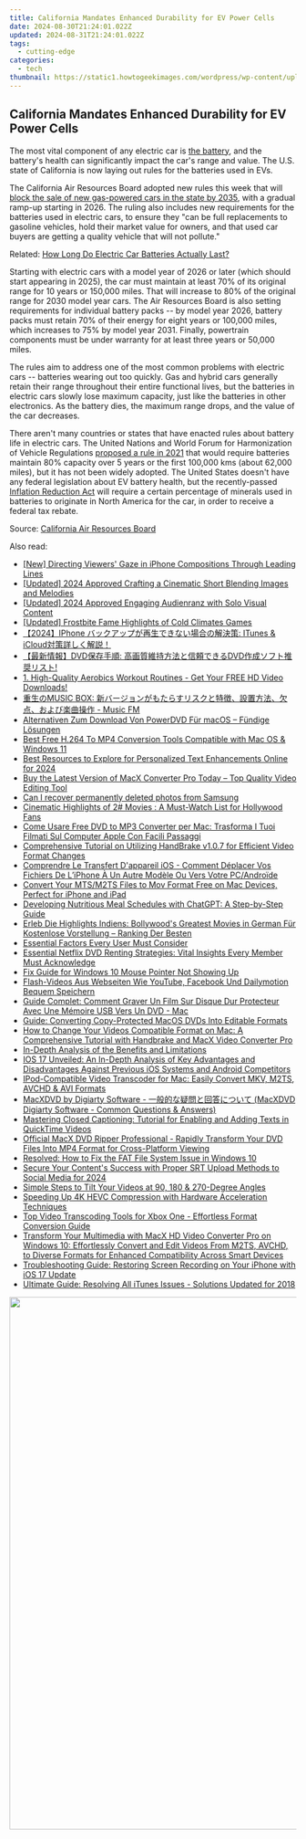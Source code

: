```yaml
---
title: California Mandates Enhanced Durability for EV Power Cells
date: 2024-08-30T21:24:01.022Z
updated: 2024-08-31T21:24:01.022Z
tags:
  - cutting-edge
categories:
  - tech
thumbnail: https://static1.howtogeekimages.com/wordpress/wp-content/uploads/2022/05/Ford-F-150-Lightning-featured-image.jpg
---
```


## California Mandates Enhanced Durability for EV Power Cells

The most vital component of any electric car is [the battery](https://win-howtos.techidaily.com/bluetooth-connection-issues-how-to-restore-your-mouses-functionality-on-windows-pcs/), and the battery's health can significantly impact the car's range and value. The U.S. state of California is now laying out rules for the batteries used in EVs.

 The California Air Resources Board adopted new rules this week that will [block the sale of new gas-powered cars in the state by 2035](https://article-posts.techidaily.com/new-2024-approved-reddits-golden-threads-a-commendable-collection-top-10/), with a gradual ramp-up starting in 2026\. The ruling also includes new requirements for the batteries used in electric cars, to ensure they "can be full replacements to gasoline vehicles, hold their market value for owners, and that used car buyers are getting a quality vehicle that will not pollute."

Related: [How Long Do Electric Car Batteries Actually Last?](https://win-howtos.techidaily.com/bluetooth-connection-issues-how-to-restore-your-mouses-functionality-on-windows-pcs/) 

 Starting with electric cars with a model year of 2026 or later (which should start appearing in 2025), the car must maintain at least 70% of its original range for 10 years or 150,000 miles. That will increase to 80% of the original range for 2030 model year cars. The Air Resources Board is also setting requirements for individual battery packs -- by model year 2026, battery packs must retain 70% of their energy for eight years or 100,000 miles, which increases to 75% by model year 2031\. Finally, powertrain components must be under warranty for at least three years or 50,000 miles.

 The rules aim to address one of the most common problems with electric cars -- batteries wearing out too quickly. Gas and hybrid cars generally retain their range throughout their entire functional lives, but the batteries in electric cars slowly lose maximum capacity, just like the batteries in other electronics. As the battery dies, the maximum range drops, and the value of the car decreases.

 There aren't many countries or states that have enacted rules about battery life in electric cars. The United Nations and World Forum for Harmonization of Vehicle Regulations [proposed a rule in 2021](https://unece.org/circular-economy/press/major-auto-markets-join-forces-draft-un-legislation-electric-vehicle-battery) that would require batteries maintain 80% capacity over 5 years or the first 100,000 kms (about 62,000 miles), but it has not been widely adopted. The United States doesn't have any federal legislation about EV battery health, but the recently-passed [Inflation Reduction Act](https://www.npr.org/2022/08/22/1118052620/tax-credit-electric-cars-vehicles-tesla-gm-inflation-reduction-act-climate) will require a certain percentage of minerals used in batteries to originate in North America for the car, in order to receive a federal tax rebate.

 Source: [California Air Resources Board](https://ww2.arb.ca.gov/news/california-moves-accelerate-100-new-zero-emission-vehicle-sales-2035)

<ins class="adsbygoogle"
     style="display:block"
     data-ad-format="autorelaxed"
     data-ad-client="ca-pub-7571918770474297"
     data-ad-slot="1223367746"></ins>



<ins class="adsbygoogle"
     style="display:block"
     data-ad-client="ca-pub-7571918770474297"
     data-ad-slot="8358498916"
     data-ad-format="auto"
     data-full-width-responsive="true"></ins>

<span class="atpl-alsoreadstyle">Also read:</span>
<div><ul>
<li><a href="https://fox-cloud.techidaily.com/new-directing-viewers-gaze-in-iphone-compositions-through-leading-lines/"><u>[New] Directing Viewers' Gaze in iPhone Compositions Through Leading Lines</u></a></li>
<li><a href="https://article-helps.techidaily.com/updated-2024-approved-crafting-a-cinematic-short-blending-images-and-melodies/"><u>[Updated] 2024 Approved  Crafting a Cinematic Short  Blending Images and Melodies</u></a></li>
<li><a href="https://facebook-video-footage.techidaily.com/updated-2024-approved-engaging-audienranz-with-solo-visual-content/"><u>[Updated] 2024 Approved  Engaging Audienranz with Solo Visual Content</u></a></li>
<li><a href="https://some-techniques.techidaily.com/updated-frostbite-fame-highlights-of-cold-climates-games/"><u>[Updated] Frostbite Fame  Highlights of Cold Climates Games</u></a></li>
<li><a href="https://some-approaches.techidaily.com/2024iphone-itunes-and-icloud/"><u>【2024】IPhone バックアップが再生できない場合の解決策: ITunes & iCloud対策詳しく解説！</u></a></li>
<li><a href="https://some-approaches.techidaily.com/dvd-dvd/"><u>【最新情報】DVD保存手順: 高画質維持方法と信頼できるDVD作成ソフト推奨リスト!</u></a></li>
<li><a href="https://some-approaches.techidaily.com/1-high-quality-aerobics-workout-routines-get-your-free-hd-video-downloads/"><u>1. High-Quality Aerobics Workout Routines - Get Your FREE HD Video Downloads!</u></a></li>
<li><a href="https://some-approaches.techidaily.com/music-box-music-fm/"><u>重生のMUSIC BOX: 新バージョンがもたらすリスクと特徴、設置方法、欠点、および楽曲操作 - Music FM</u></a></li>
<li><a href="https://some-approaches.techidaily.com/alternativen-zum-download-von-powerdvd-fur-macos-fundige-losungen/"><u>Alternativen Zum Download Von PowerDVD Für macOS – Fündige Lösungen</u></a></li>
<li><a href="https://some-approaches.techidaily.com/best-free-h264-to-mp4-conversion-tools-compatible-with-mac-os-and-windows-11/"><u>Best Free H.264 To MP4 Conversion Tools Compatible with Mac OS & Windows 11</u></a></li>
<li><a href="https://extra-resources.techidaily.com/best-resources-to-explore-for-personalized-text-enhancements-online-for-2024/"><u>Best Resources to Explore for Personalized Text Enhancements Online for 2024</u></a></li>
<li><a href="https://some-approaches.techidaily.com/buy-the-latest-version-of-macx-converter-pro-today-top-quality-video-editing-tool/"><u>Buy the Latest Version of MacX Converter Pro Today – Top Quality Video Editing Tool</u></a></li>
<li><a href="https://phone-solutions.techidaily.com/can-i-recover-permanently-deleted-photos-from-samsung-by-stellar-photo-recovery-android-mobile-photo-recover/"><u>Can I recover permanently deleted photos from Samsung</u></a></li>
<li><a href="https://some-approaches.techidaily.com/cinematic-highlights-of-2-movies-a-must-watch-list-for-hollywood-fans/"><u>Cinematic Highlights of 2# Movies : A Must-Watch List for Hollywood Fans</u></a></li>
<li><a href="https://some-approaches.techidaily.com/come-usare-free-dvd-to-mp3-converter-per-mac-trasforma-i-tuoi-filmati-sul-computer-apple-con-facili-passaggi/"><u>Come Usare Free DVD to MP3 Converter per Mac: Trasforma I Tuoi Filmati Sul Computer Apple Con Facili Passaggi</u></a></li>
<li><a href="https://some-approaches.techidaily.com/comprehensive-tutorial-on-utilizing-handbrake-v107-for-efficient-video-format-changes/"><u>Comprehensive Tutorial on Utilizing HandBrake v1.0.7 for Efficient Video Format Changes</u></a></li>
<li><a href="https://some-approaches.techidaily.com/comprendre-le-transfert-dappareil-ios-comment-deplacer-vos-fichiers-de-liphone-a-un-autre-modele-ou-vers-votre-pcandroide/"><u>Comprendre Le Transfert D'appareil iOS - Comment Déplacer Vos Fichiers De L’iPhone À Un Autre Modèle Ou Vers Votre PC/Androïde</u></a></li>
<li><a href="https://some-approaches.techidaily.com/convert-your-mtsm2ts-files-to-mov-format-free-on-mac-devices-perfect-for-iphone-and-ipad/"><u>Convert Your MTS/M2TS Files to Mov Format Free on Mac Devices, Perfect for iPhone and iPad</u></a></li>
<li><a href="https://tech-revival.techidaily.com/developing-nutritious-meal-schedules-with-chatgpt-a-step-by-step-guide/"><u>Developing Nutritious Meal Schedules with ChatGPT: A Step-by-Step Guide</u></a></li>
<li><a href="https://some-approaches.techidaily.com/erleb-die-highlights-indiens-bollywoods-greatest-movies-in-german-fur-kostenlose-vorstellung-ranking-der-besten/"><u>Erleb Die Highlights Indiens: Bollywood's Greatest Movies in German Für Kostenlose Vorstellung – Ranking Der Besten</u></a></li>
<li><a href="https://some-approaches.techidaily.com/essential-factors-every-user-must-consider/"><u>Essential Factors Every User Must Consider</u></a></li>
<li><a href="https://some-approaches.techidaily.com/essential-netflix-dvd-renting-strategies-vital-insights-every-member-must-acknowledge/"><u>Essential Netflix DVD Renting Strategies: Vital Insights Every Member Must Acknowledge</u></a></li>
<li><a href="https://common-error.techidaily.com/fix-guide-for-windows-10-mouse-pointer-not-showing-up/"><u>Fix Guide for Windows 10 Mouse Pointer Not Showing Up</u></a></li>
<li><a href="https://some-approaches.techidaily.com/flash-videos-aus-webseiten-wie-youtube-facebook-und-dailymotion-bequem-speichern/"><u>Flash-Videos Aus Webseiten Wie YouTube, Facebook Und Dailymotion Bequem Speichern</u></a></li>
<li><a href="https://some-approaches.techidaily.com/guide-complet-comment-graver-un-film-sur-disque-dur-protecteur-avec-une-memoire-usb-vers-un-dvd-mac/"><u>Guide Complet: Comment Graver Un Film Sur Disque Dur Protecteur Avec Une Mémoire USB Vers Un DVD - Mac</u></a></li>
<li><a href="https://some-approaches.techidaily.com/guide-converting-copy-protected-macos-dvds-into-editable-formats/"><u>Guide: Converting Copy-Protected MacOS DVDs Into Editable Formats</u></a></li>
<li><a href="https://some-approaches.techidaily.com/how-to-change-your-videos-compatible-format-on-mac-a-comprehensive-tutorial-with-handbrake-and-macx-video-converter-pro/"><u>How to Change Your Videos Compatible Format on Mac: A Comprehensive Tutorial with Handbrake and MacX Video Converter Pro</u></a></li>
<li><a href="https://some-approaches.techidaily.com/in-depth-analysis-of-the-benefits-and-limitations/"><u>In-Depth Analysis of the Benefits and Limitations</u></a></li>
<li><a href="https://some-approaches.techidaily.com/ios-17-unveiled-an-in-depth-analysis-of-key-advantages-and-disadvantages-against-previous-ios-systems-and-android-competitors/"><u>IOS 17 Unveiled: An In-Depth Analysis of Key Advantages and Disadvantages Against Previous iOS Systems and Android Competitors</u></a></li>
<li><a href="https://some-approaches.techidaily.com/ipod-compatible-video-transcoder-for-mac-easily-convert-mkv-m2ts-avchd-and-avi-formats/"><u>IPod-Compatible Video Transcoder for Mac: Easily Convert MKV, M2TS, AVCHD & AVI Formats</u></a></li>
<li><a href="https://some-approaches.techidaily.com/macxdvd-by-digiarty-software-macxdvd-digiarty-software-common-questions-and-answers/"><u>MacXDVD by Digiarty Software - 一般的な疑問と回答について (MacXDVD Digiarty Software - Common Questions & Answers)</u></a></li>
<li><a href="https://some-approaches.techidaily.com/mastering-closed-captioning-tutorial-for-enabling-and-adding-texts-in-quicktime-videos/"><u>Mastering Closed Captioning: Tutorial for Enabling and Adding Texts in QuickTime Videos</u></a></li>
<li><a href="https://some-approaches.techidaily.com/official-macx-dvd-ripper-professional-rapidly-transform-your-dvd-files-into-mp4-format-for-cross-platform-viewing/"><u>Official MacX DVD Ripper Professional - Rapidly Transform Your DVD Files Into MP4 Format for Cross-Platform Viewing</u></a></li>
<li><a href="https://blue-screen-error.techidaily.com/resolved-how-to-fix-the-fat-file-system-issue-in-windows-10/"><u>Resolved: How to Fix the FAT File System Issue in Windows 10</u></a></li>
<li><a href="https://extra-skills.techidaily.com/secure-your-contents-success-with-proper-srt-upload-methods-to-social-media-for-2024/"><u>Secure Your Content's Success with Proper SRT Upload Methods to Social Media for 2024</u></a></li>
<li><a href="https://some-approaches.techidaily.com/simple-steps-to-tilt-your-videos-at-90-180-and-270-degree-angles/"><u>Simple Steps to Tilt Your Videos at 90, 180 & 270-Degree Angles</u></a></li>
<li><a href="https://some-approaches.techidaily.com/speeding-up-4k-hevc-compression-with-hardware-acceleration-techniques/"><u>Speeding Up 4K HEVC Compression with Hardware Acceleration Techniques</u></a></li>
<li><a href="https://some-approaches.techidaily.com/top-video-transcoding-tools-for-xbox-one-effortless-format-conversion-guide/"><u>Top Video Transcoding Tools for Xbox One - Effortless Format Conversion Guide</u></a></li>
<li><a href="https://some-approaches.techidaily.com/transform-your-multimedia-with-macx-hd-video-converter-pro-on-windows-10-effortlessly-convert-and-edit-videos-from-m2ts-avchd-to-diverse-formats-for-enhance6/"><u>Transform Your Multimedia with MacX HD Video Converter Pro on Windows 10: Effortlessly Convert and Edit Videos From M2TS, AVCHD, to Diverse Formats for Enhanced Compatibility Across Smart Devices</u></a></li>
<li><a href="https://some-approaches.techidaily.com/troubleshooting-guide-restoring-screen-recording-on-your-iphone-with-ios-17-update/"><u>Troubleshooting Guide: Restoring Screen Recording on Your iPhone with iOS 17 Update</u></a></li>
<li><a href="https://some-approaches.techidaily.com/ultimate-guide-resolving-all-itunes-issues-solutions-updated-for-2018/"><u>Ultimate Guide: Resolving All iTunes Issues - Solutions Updated for 2018</u></a></li>
</ul></div>

<!-- affiliate ads begin -->
<a href="https://ancheer.sjv.io/c/5597632/1657301/17326" target="_top" id="1657301"><img src="//a.impactradius-go.com/display-ad/17326-1657301" border="0" alt="" width="1920" height="933"/></a><img height="0" width="0" src="https://imp.pxf.io/i/5597632/1657301/17326" style="position:absolute;visibility:hidden;" border="0" />
<!-- affiliate ads end -->